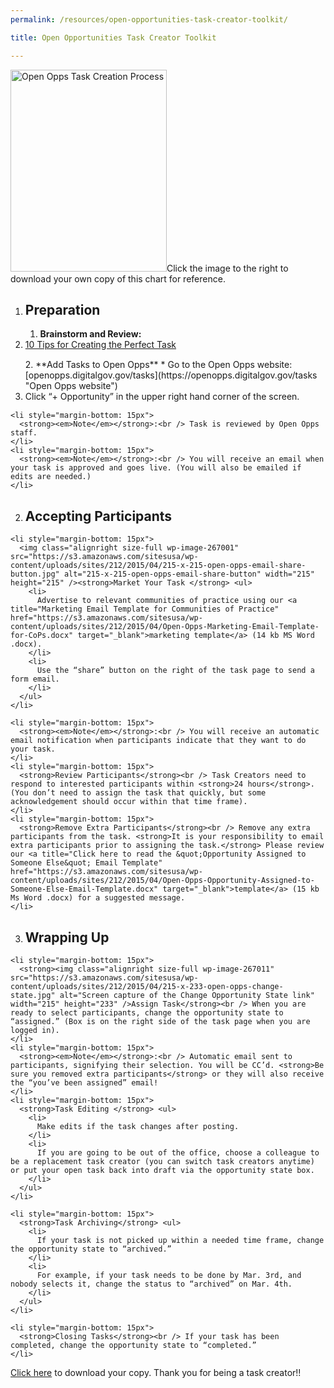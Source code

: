 ```yaml
---
permalink: /resources/open-opportunities-task-creator-toolkit/

title: Open Opportunities Task Creator Toolkit

---
```


[<img class="alignright wp-image-266912 size-full" src="https://s3.amazonaws.com/sitesusa/wp-content/uploads/sites/212/2015/04/250-x-323-Open-Opps-Task-Creation-Process.jpg" alt="Open Opps Task Creation Process" width="250" height="323" />](https://s3.amazonaws.com/sitesusa/wp-content/uploads/sites/212/2015/12/Open-Opportunities-Task-Creator-Process1.pdf)Click the image to the right to download your own copy of this chart for reference.

  1. ## Preparation
    
      1. **Brainstorm and Review:** 
        <li style="margin-bottom: 15px">
          <a title="Click to read: 10 Tips for Creating the Perfect Open Opportunity Task" href="{{ site.baseurl }}/resources/open-opportunities-task-creator-toolkit/10-tips-for-creating-the-perfect-open-opportunity-task/">10 Tips for Creating the Perfect Task</a>
        </li>
      2. **Add Tasks to Open Opps** 
          * Go to the Open Opps website: [openopps.digitalgov.gov/tasks](https://openopps.digitalgov.gov/tasks "Open Opps website")
        <li style="margin-bottom: 15px">
          Click “+ Opportunity” in the upper right hand corner of the screen.
        </li>
    <li style="margin-bottom: 15px">
      <strong><em>Note</em></strong>:<br /> Task is reviewed by Open Opps staff.
    </li>
    <li style="margin-bottom: 15px">
      <strong><em>Note</em></strong>:<br /> You will receive an email when your task is approved and goes live. (You will also be emailed if edits are needed.)
    </li>
  2. ## Accepting Participants
    
    <li style="margin-bottom: 15px">
      <img class="alignright size-full wp-image-267001" src="https://s3.amazonaws.com/sitesusa/wp-content/uploads/sites/212/2015/04/215-x-215-open-opps-email-share-button.jpg" alt="215-x-215-open-opps-email-share-button" width="215" height="215" /><strong>Market Your Task </strong> <ul>
        <li>
          Advertise to relevant communities of practice using our <a title="Marketing Email Template for Communities of Practice" href="https://s3.amazonaws.com/sitesusa/wp-content/uploads/sites/212/2015/04/Open-Opps-Marketing-Email-Template-for-CoPs.docx" target="_blank">marketing template</a> (14 kb MS Word .docx).
        </li>
        <li>
          Use the “share” button on the right of the task page to send a form email.
        </li>
      </ul>
    </li>
    
    <li style="margin-bottom: 15px">
      <strong><em>Note</em></strong>:<br /> You will receive an automatic email notification when participants indicate that they want to do your task.
    </li>
    <li style="margin-bottom: 15px">
      <strong>Review Participants</strong><br /> Task Creators need to respond to interested participants within <strong>24 hours</strong>. (You don’t need to assign the task that quickly, but some acknowledgement should occur within that time frame).
    </li>
    <li style="margin-bottom: 15px">
      <strong>Remove Extra Participants</strong><br /> Remove any extra participants from the task. <strong>It is your responsibility to email extra participants prior to assigning the task.</strong> Please review our <a title="Click here to read the &quot;Opportunity Assigned to Someone Else&quot; Email Template" href="https://s3.amazonaws.com/sitesusa/wp-content/uploads/sites/212/2015/04/Open-Opps-Opportunity-Assigned-to-Someone-Else-Email-Template.docx" target="_blank">template</a> (15 kb Ms Word .docx) for a suggested message.
    </li>
  3. ## Wrapping Up
    
    <li style="margin-bottom: 15px">
      <strong><img class="alignright size-full wp-image-267011" src="https://s3.amazonaws.com/sitesusa/wp-content/uploads/sites/212/2015/04/215-x-233-open-opps-change-state.jpg" alt="Screen capture of the Change Opportunity State link" width="215" height="233" />Assign Task</strong><br /> When you are ready to select participants, change the opportunity state to “assigned.” (Box is on the right side of the task page when you are logged in).
    </li>
    <li style="margin-bottom: 15px">
      <strong><em>Note</em></strong>:<br /> Automatic email sent to participants, signifying their selection. You will be CC’d. <strong>Be sure you removed extra participants</strong> or they will also receive the “you’ve been assigned” email!
    </li>
    <li style="margin-bottom: 15px">
      <strong>Task Editing </strong> <ul>
        <li>
          Make edits if the task changes after posting.
        </li>
        <li>
          If you are going to be out of the office, choose a colleague to be a replacement task creator (you can switch task creators anytime) or put your open task back into draft via the opportunity state box.
        </li>
      </ul>
    </li>
    
    <li style="margin-bottom: 15px">
      <strong>Task Archiving</strong> <ul>
        <li>
          If your task is not picked up within a needed time frame, change the opportunity state to “archived.”
        </li>
        <li>
          For example, if your task needs to be done by Mar. 3rd, and nobody selects it, change the status to “archived” on Mar. 4th.
        </li>
      </ul>
    </li>
    
    <li style="margin-bottom: 15px">
      <strong>Closing Tasks</strong><br /> If your task has been completed, change the opportunity state to “completed.”
    </li>

[Click here](https://s3.amazonaws.com/sitesusa/wp-content/uploads/sites/212/2015/12/Open-Opportunities-Task-Creator-Process1.pdf "View the Open Opportunities Task Creator Process") to download your copy. Thank you for being a task creator!!